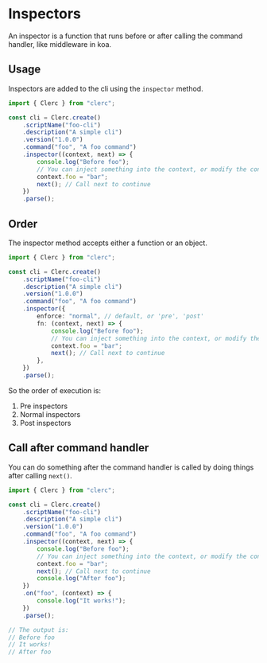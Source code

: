 # Inspectors

An inspector is a function that runs before or after calling the command handler, like middleware in koa.

## Usage

Inspectors are added to the cli using the `inspector` method.

```ts
import { Clerc } from "clerc";

const cli = Clerc.create()
	.scriptName("foo-cli")
	.description("A simple cli")
	.version("1.0.0")
	.command("foo", "A foo command")
	.inspector((context, next) => {
		console.log("Before foo");
		// You can inject something into the context, or modify the context
		context.foo = "bar";
		next(); // Call next to continue
	})
	.parse();
```

## Order

The inspector method accepts either a function or an object.

```ts
import { Clerc } from "clerc";

const cli = Clerc.create()
	.scriptName("foo-cli")
	.description("A simple cli")
	.version("1.0.0")
	.command("foo", "A foo command")
	.inspector({
		enforce: "normal", // default, or 'pre', 'post'
		fn: (context, next) => {
			console.log("Before foo");
			// You can inject something into the context, or modify the context
			context.foo = "bar";
			next(); // Call next to continue
		},
	})
	.parse();
```

So the order of execution is:

1. Pre inspectors
2. Normal inspectors
3. Post inspectors

## Call after command handler

You can do something after the command handler is called by doing things after calling `next()`.

```ts
import { Clerc } from "clerc";

const cli = Clerc.create()
	.scriptName("foo-cli")
	.description("A simple cli")
	.version("1.0.0")
	.command("foo", "A foo command")
	.inspector((context, next) => {
		console.log("Before foo");
		// You can inject something into the context, or modify the context
		context.foo = "bar";
		next(); // Call next to continue
		console.log("After foo");
	})
	.on("foo", (context) => {
		console.log("It works!");
	})
	.parse();

// The output is:
// Before foo
// It works!
// After foo
```
